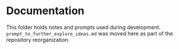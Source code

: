 # Documentation

This folder holds notes and prompts used during development. `prompt_to_further_explore_ideas.md` was moved here as part of the repository reorganization.
